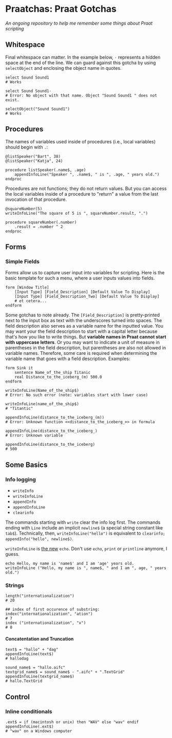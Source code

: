 Praatchas: Praat Gotchas
========================

_An ongoing repository to help me remember some things about Praat scripting_

Whitespace
----------

Final whitespace can matter. In the example below, `·` represents a hidden space at the end of the line. We can guard against this gotcha by using `selectObject` and enclosing the object name in quotes.

```
select Sound Sound1
# Works

select Sound Sound1·
# Error: No object with that name. Object "Sound Sound1 " does not exist.

selectObject("Sound Sound1")
# Works
```



Procedures
----------

The names of variables used inside of procedures (i.e., local variables) should begin with `.`:

```
@listSpeaker("Bart", 38)
@listSpeaker("Katja", 24)

procedure listSpeaker(.name$, .age)
    appendInfoLine("Speaker ", .name$, " is ", .age, " years old.")
endproc
```

Procedures are not functions; they do not return values. But you can access the local variables inside of a procedure to "return" a value from the last invocation of that procedure. 

```
@squareNumber(5)
writeInfoLine("The square of 5 is ", squareNumber.result, ".")

procedure squareNumber(.number)
    .result = .number ^ 2
endproc
```

Forms
-----

### Simple Fields

Forms allow us to capture user input into variables for scripting. Here is the basic template for such a menu, where a user inputs values into fields.

```
form [Window Title]
    [Input Type] [Field_Description] [Default Value To Display]
    [Input Type] [Field_Description_Two] [Default Value To Display]
    # et cetera...
endform
```

Some gotchas to note already. The `[Field_Description]` is pretty-printed next to the input box as text with the underscores turned into spaces. The field description also serves as a variable name for the inputted value. You may want your the field description to start with a capital letter because that's how you like to write things. But **variable names in Praat cannot start with uppercase letters**. Or you may want to indicate a unit of measure in parentheses in the field description, but parentheses are also not allowed in variable names. Therefore, some care is required when determining the variable name that goes with a field description. Examples:

```
form Sink it
    sentence Name_of_the_ship Titanic
    real Distance_to_the_iceberg_(m) 500.0
endform

writeInfoLine(Name_of_the_ship$)
# Error: No such error (note: variables start with lower case)

writeInfoLine(name_of_the_ship$)
# "Titantic"

appendInfoLine(distance_to_the_iceberg_(m))
# Error: Unknown function <<distance_to_the_iceberg_>> in formula

appendInfoLine(distance_to_the_iceberg_)
# Error: Unknown variable

appendInfoLine(distance_to_the_iceberg)
# 500
```




Some Basics
-----------

### Info logging

* `writeInfo`
* `writeInfoLine`
* `appendInfo`
* `appendInfoLine`
* `clearinfo`

The commands starting with `write` clear the info log first. The commands ending with `Line` include an implicit  `newline$` (a special string constant like `tab$`). Technically, then, `writeInfoLine("hello")` is equivalent to `clearinfo; appendInfo("hello", newline$)`.

`writeInfoLine` is [the new](http://www.fon.hum.uva.nl/praat/manual/Scripting_9_2__Old_functions.html) `echo`. Don't use `echo`, `print` or `printline` anymore, I guess.

```
echo Hello, my name is 'name$' and I am 'age' years old.
writeInfoLine ("Hello, my name is ", name$, " and I am ", age, " years old.")
```

### Strings

```
length("internationalization")
# 20

## index of first occurence of substring: 
index("internationalization", "ation")  
# 7
index ("internationalization", "x")
# 0
```

#### Concatentation and Truncation

```
text$ = "hallo" + "dag"
appendInfoLine(text$)
# hallodag

sound_name$ = "hallo.aifc"
textgrid_name$ = sound_name$ - ".aifc" + ".TextGrid"
appendInfoLine(textgrid_name$)
# hallo.TextGrid
```




Control
-------

### Inline conditionals

```
.ext$ = if (macintosh or unix) then "WAV" else "wav" endif
appendInfoLine(.ext$)
# "wav" on a Windows computer
```























